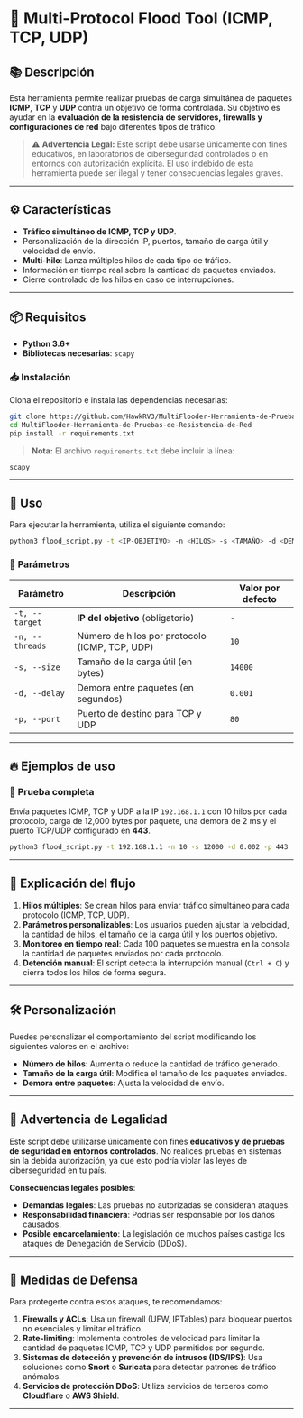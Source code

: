 # 🚀 Multi-Protocol Flood Tool (ICMP, TCP, UDP)

## 📚 **Descripción**
Esta herramienta permite realizar pruebas de carga simultánea de paquetes **ICMP**, **TCP** y **UDP** contra un objetivo de forma controlada. Su objetivo es ayudar en la **evaluación de la resistencia de servidores, firewalls y configuraciones de red** bajo diferentes tipos de tráfico.

> ⚠️ **Advertencia Legal:** Este script debe usarse únicamente con fines educativos, en laboratorios de ciberseguridad controlados o en entornos con autorización explícita. El uso indebido de esta herramienta puede ser ilegal y tener consecuencias legales graves.  

---

## ⚙️ **Características**
- **Tráfico simultáneo de ICMP, TCP y UDP**.
- Personalización de la dirección IP, puertos, tamaño de carga útil y velocidad de envío.
- **Multi-hilo**: Lanza múltiples hilos de cada tipo de tráfico.
- Información en tiempo real sobre la cantidad de paquetes enviados.
- Cierre controlado de los hilos en caso de interrupciones.

---

## 📦 **Requisitos**
- **Python 3.6+**
- **Bibliotecas necesarias**: `scapy`

### 📥 **Instalación**
Clona el repositorio e instala las dependencias necesarias:
```bash
git clone https://github.com/HawkRV3/MultiFlooder-Herramienta-de-Pruebas-de-Resistencia-de-Red.git
cd MultiFlooder-Herramienta-de-Pruebas-de-Resistencia-de-Red
pip install -r requirements.txt

```
> **Nota:** El archivo `requirements.txt` debe incluir la línea:  
```
scapy
```

---

## 🚀 **Uso**
Para ejecutar la herramienta, utiliza el siguiente comando:
```bash
python3 flood_script.py -t <IP-OBJETIVO> -n <HILOS> -s <TAMAÑO> -d <DEMORA> -p <PUERTO>
```

### 🔹 **Parámetros**
| Parámetro       | Descripción                          | Valor por defecto |
|-----------------|--------------------------------------|-------------------|
| `-t, --target`  | **IP del objetivo** (obligatorio)    | -                 |
| `-n, --threads` | Número de hilos por protocolo (ICMP, TCP, UDP) | `10` |
| `-s, --size`    | Tamaño de la carga útil (en bytes)   | `14000`           |
| `-d, --delay`   | Demora entre paquetes (en segundos)  | `0.001`           |
| `-p, --port`    | Puerto de destino para TCP y UDP     | `80`              |

---

## 🔥 **Ejemplos de uso**

### 🚀 **Prueba completa**
Envía paquetes ICMP, TCP y UDP a la IP `192.168.1.1` con 10 hilos por cada protocolo, carga de 12,000 bytes por paquete, una demora de 2 ms y el puerto TCP/UDP configurado en **443**.
```bash
python3 flood_script.py -t 192.168.1.1 -n 10 -s 12000 -d 0.002 -p 443
```

---

## 📘 **Explicación del flujo**
1. **Hilos múltiples**: Se crean hilos para enviar tráfico simultáneo para cada protocolo (ICMP, TCP, UDP).  
2. **Parámetros personalizables**: Los usuarios pueden ajustar la velocidad, la cantidad de hilos, el tamaño de la carga útil y los puertos objetivo.  
3. **Monitoreo en tiempo real**: Cada 100 paquetes se muestra en la consola la cantidad de paquetes enviados por cada protocolo.  
4. **Detención manual**: El script detecta la interrupción manual (`Ctrl + C`) y cierra todos los hilos de forma segura.  

---

## 🛠️ **Personalización**
Puedes personalizar el comportamiento del script modificando los siguientes valores en el archivo:
- **Número de hilos**: Aumenta o reduce la cantidad de tráfico generado.  
- **Tamaño de la carga útil**: Modifica el tamaño de los paquetes enviados.  
- **Demora entre paquetes**: Ajusta la velocidad de envío.  

---

## 🚨 **Advertencia de Legalidad**
Este script debe utilizarse únicamente con fines **educativos y de pruebas de seguridad en entornos controlados**. No realices pruebas en sistemas sin la debida autorización, ya que esto podría violar las leyes de ciberseguridad en tu país.

**Consecuencias legales posibles**:
- **Demandas legales**: Las pruebas no autorizadas se consideran ataques.  
- **Responsabilidad financiera**: Podrías ser responsable por los daños causados.  
- **Posible encarcelamiento**: La legislación de muchos países castiga los ataques de Denegación de Servicio (DDoS).  

---

## 🔐 **Medidas de Defensa**
Para protegerte contra estos ataques, te recomendamos:  
1. **Firewalls y ACLs**: Usa un firewall (UFW, IPTables) para bloquear puertos no esenciales y limitar el tráfico.  
2. **Rate-limiting**: Implementa controles de velocidad para limitar la cantidad de paquetes ICMP, TCP y UDP permitidos por segundo.  
3. **Sistemas de detección y prevención de intrusos (IDS/IPS)**: Usa soluciones como **Snort** o **Suricata** para detectar patrones de tráfico anómalos.  
4. **Servicios de protección DDoS**: Utiliza servicios de terceros como **Cloudflare** o **AWS Shield**.  

---
